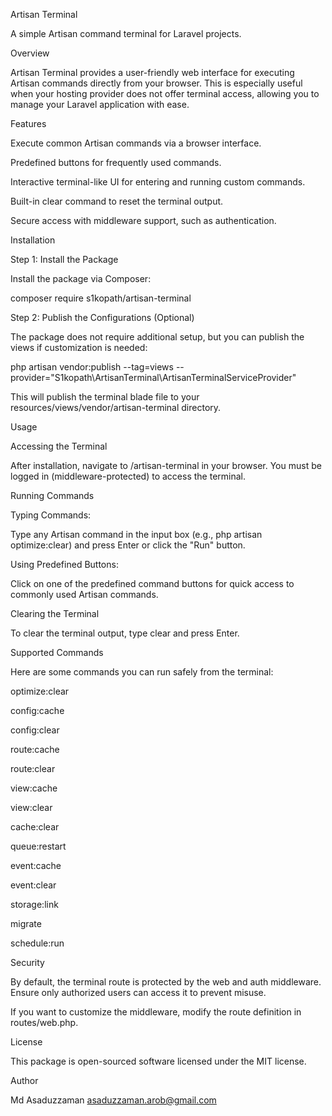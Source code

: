 Artisan Terminal

A simple Artisan command terminal for Laravel projects.

Overview

Artisan Terminal provides a user-friendly web interface for executing Artisan commands directly from your browser. This is especially useful when your hosting provider does not offer terminal access, allowing you to manage your Laravel application with ease.

Features

Execute common Artisan commands via a browser interface.

Predefined buttons for frequently used commands.

Interactive terminal-like UI for entering and running custom commands.

Built-in clear command to reset the terminal output.

Secure access with middleware support, such as authentication.

Installation

Step 1: Install the Package

Install the package via Composer:

composer require s1kopath/artisan-terminal

Step 2: Publish the Configurations (Optional)

The package does not require additional setup, but you can publish the views if customization is needed:

php artisan vendor:publish --tag=views --provider="S1kopath\ArtisanTerminal\ArtisanTerminalServiceProvider"

This will publish the terminal blade file to your resources/views/vendor/artisan-terminal directory.

Usage

Accessing the Terminal

After installation, navigate to /artisan-terminal in your browser. You must be logged in (middleware-protected) to access the terminal.

Running Commands

Typing Commands:

Type any Artisan command in the input box (e.g., php artisan optimize:clear) and press Enter or click the "Run" button.

Using Predefined Buttons:

Click on one of the predefined command buttons for quick access to commonly used Artisan commands.

Clearing the Terminal

To clear the terminal output, type clear and press Enter.

Supported Commands

Here are some commands you can run safely from the terminal:

optimize:clear

config:cache

config:clear

route:cache

route:clear

view:cache

view:clear

cache:clear

queue:restart

event:cache

event:clear

storage:link

migrate

schedule:run

Security

By default, the terminal route is protected by the web and auth middleware. Ensure only authorized users can access it to prevent misuse.

If you want to customize the middleware, modify the route definition in routes/web.php.

License

This package is open-sourced software licensed under the MIT license.

Author

Md Asaduzzaman
asaduzzaman.arob@gmail.com